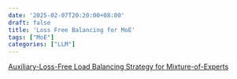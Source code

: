 ```yaml
---
date: '2025-02-07T20:20:00+08:00'
draft: false
title: 'Loss Free Balancing for MoE'
tags: ["MoE"]
categories: ["LLM"]
---
```


[Auxiliary-Loss-Free Load Balancing Strategy for Mixture-of-Experts](https://xves6ft58q.feishu.cn/docx/KAO0dxuvuoWLxkxxymJcl0CGnag?from=from_copylink)
